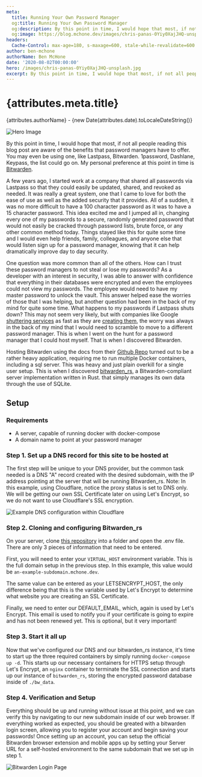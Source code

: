 ```yaml
---
meta:
  title: Running Your Own Password Manager
  og:title: Running Your Own Password Manager
  og:description: By this point in time, I would hope that most, if not all people reading this blog post are aware of the benefits that password managers have to offer. You may even be using one.
  og:image: https://blog.mchone.dev/images/chris-panas-0Yiy0XajJHQ-unsplash.jpg
headers:
  Cache-Control: max-age=180, s-maxage=600, stale-while-revalidate=600
author: ben-mchone
authorName: Ben McHone
date: '2020-08-02T00:00:00'
hero: /images/chris-panas-0Yiy0XajJHQ-unsplash.jpg
excerpt: By this point in time, I would hope that most, if not all people reading this blog post are aware of the benefits that password managers have to offer. You may even be using one...
---
```


# {attributes.meta.title}
{attributes.authorName} - {new Date(attributes.date).toLocaleDateString()}

<img alt="Hero Image" src={attributes.hero} />

By this point in time, I would hope that most, if not all people reading this blog post are aware of the benefits that password managers have to offer. You may even be using one, like Lastpass, Bitwarden. 1password, Dashlane, Keypass, the list could go on. My personal preference at this point in time is [Bitwarden](https://bitwarden.com/).

A few years ago, I started work at a company that shared all passwords via Lastpass so that they could easily be updated, shared, and revoked as needed. It was really a great system, one that I came to love for both the ease of use as well as the added security that it provides. All of a sudden, it was no more difficult to have a 100 character password as it was to have a 15 character password. This idea excited me and I jumped all in, changing every one of my passwords to a secure, randomly generated password that would not easily be cracked through password lists, brute force, or any other common method today. Things stayed like this for quite some time and I would even help friends, family, colleagues, and anyone else that would listen sign up for a password manager, knowing that it can help dramatically improve day to day security. 

One question was more common than all of the others. How can I trust these password managers to not steal or lose my passwords? As a developer with an interest in security, I was able to answer with confidence that everything in their databases were encrypted and even the employees could not view my passwords. The employee would need to have my master password to unlock the vault. This answer helped ease the worries of those that I was helping, but another question had been in the back of my mind for quite some time. What happens to my passwords if Lastpass shuts down? This may not seem very likely, but with companies like Google [shuttering services](https://www.theverge.com/2019/3/12/18261932/google-allo-messaging-app-shutting-down-march-12th-2019) as fast as they are [creating them](https://9to5google.com/2016/09/18/googles-allo-is-apparently-launching-september-21st/), the worry was always in the back of my mind that I would need to scramble to move to a different password manager. This is when I went on the hunt for a password manager that I could host myself. That is when I discovered Bitwarden.

Hosting Bitwarden using the docs from their [Github Repo](https://github.com/bitwarden/server) turned out to be a rather heavy application, requiring me to run multiple Docker containers, including a sql server. This was heavy and just plain overkill for a single user setup. This is when I discovered [bitwarden_rs](https://github.com/dani-garcia/bitwarden_rs), a Bitwarden-compliant server implementation written in Rust. that simply manages its own data through the use of SQLite.

## Setup

### Requirements

* A server, capable of running docker with docker-compose
* A domain name to point at your password manager

### Step 1. Set up a DNS record for this site to be hosted at

The first step will be unique to your DNS provider, but the common task needed is a DNS "A" record created with the desired subdomain, with the IP address pointing at the server that will be running Bitwarden_rs. Note: In this example, using Cloudflare, notice the proxy status is set to DNS only. We will be getting our own SSL Certificate later on using Let's Encrypt, so we do not want to use Cloudflare's SSL encryption.

![Example DNS configuration within Cloudflare](/images/cloudflare_subdomain_example.png)

### Step 2. Cloning and configuring Bitwarden_rs

On your server, clone [this repository](https://github.com/BenMcH/bitwarden_rs-docker-compose) into a folder and open the .env file. There are only 3 pieces of information that need to be entered.

First, you will need to enter your `VIRTUAL_HOST` environment variable. This is the full domain setup in the previous step. In this example, this value would be `an-example-subdomain.mchone.dev`.

The same value can be entered as your LETSENCRYPT_HOST, the only difference being that this is the variable used by Let's Encrypt to determine what website you are creating an SSL Certificate.

Finally, we need to enter our DEFAULT_EMAIL, which, again is used by Let's Encrypt. This email is used to notify you if your certificate is going to expire and has not been renewed yet. This is optional, but it very important!

### Step 3. Start it all up

Now that we've configured our DNS and our bitwarden_rs instance, it's time to start up the three required containers by simply running `docker-compose up -d`. This starts up our necessary containers for HTTPS setup through Let's Encrypt, an `nginx` container to terminate the SSL connection and starts up our instance of `bitwarden_rs`, storing the encrypted password database inside of `./bw_data`.

### Step 4. Verification and Setup

Everything should be up and running without issue at this point, and we can verify this by navigating to our new subdomain inside of our web browser. If everything worked as expected, you should be greated with a bitwarden login screen, allowing you to register your account and begin saving your passwords! Once setting up an account, you can setup the official Bitwarden browser extension and mobile apps up by setting your Server URL for a self-hosted environment to the same subdomain that we set up in step 1. 

![Bitwarden Login Page](/images/bitwarden_login.png)
